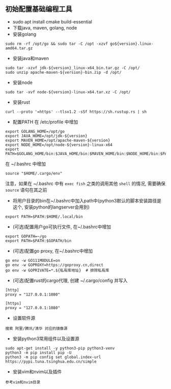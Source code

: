 ## 初始配置基础编程工具
* sudo apt install cmake build-essential
* 下载java, maven, golang, node
* 安装golang
```
sudo rm -rf /opt/go && sudo tar -C /opt -xzvf go${version}.linux-amd64.tar.gz
```
* 安装java和maven
```
sudo tar -xzvf jdk-${version}_linux-x64_bin.tar.gz -C /opt/
sudo unzip apache-maven-${version}-bin.zip -d /opt/
```
* 安装node
```
sudo tar -xvf node-${version}-linux-x64.tar.xz -C /opt/
```
* 安装rust
```
curl --proto '=https' --tlsv1.2 -sSf https://sh.rustup.rs | sh
```
* 配置PATH
在 /etc/profile 中增加
```
export GOLANG_HOME=/opt/go
export JAVA_HOME=/opt/jdk-${version}
export MAVEN_HOME=/opt/apache-maven-${version}
export NODE_HOME=/opt/node-${version}-linux-x64
export PATH=$GOLANG_HOME/bin:$JAVA_HOME/bin:$MAVEN_HOME/bin:$NODE_HOME/bin:$PATH
```
在 ~/.bashrc 中增加
```
source "$HOME/.cargo/env"
```
注意，如果在 ~/.bashrc 中有 `exec fish` 之类的调用其他 `shell` 的情况, 需要确保 `source` 语句在其之前  
* 将用户目录的bin在~/.bashrc中加入path中(python3默认的脚本安装路径是这个, 安装python的langserver会用到)
```
export PATH=$PATH:$HOME/.local/bin
```
* (可选)配置用户go可执行文件, 在~/.bashrc中增加
```
export GOPATH=~/go
export PATH=$PATH:$GOPATH/bin
```
* (可选)配置go proxy, 在~/.bashrc中增加
```
go env -w GO111MODULE=on
go env -w GOPROXY=https://goproxy.cn,direct
go env -w GOPRIVATE=*.${私有库地址}  # 排除私有库
```
* (可选)配置rust的cargo代理, 创建 ~/.cargo/config 并写入
```
[http]
proxy = "127.0.0.1:1080"

[https]
proxy = "127.0.0.1:1080"

```
* 设置软件源
```
搜索 阿里/腾讯/清华 对应的镜像源
```
* 安装python3常用组件以及设置源
```
sudo apt-get install -y python3-pip python3-venv
python3 -m pip install pip -U
python3 -m pip config set global.index-url https://pypi.tuna.tsinghua.edu.cn/simple
```
* 安装vim和nvim以及插件
```
参考vim和nvim目录
```
